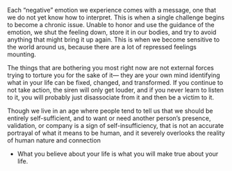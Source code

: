 Each “negative” emotion we experience comes with a message, one that we do not yet know how to interpret. This is when a single challenge begins to become a chronic issue. Unable to honor and use the guidance of the emotion, we shut the feeling down, store it in our bodies, and try to avoid anything that might bring it up again. This is when we become sensitive to the world around us, because there are a lot of repressed feelings mounting. 

The things that are bothering you most right now are not external forces trying to torture you for the sake of it— they are your own mind identifying what in your life can be fixed, changed, and transformed. If you continue to not take action, the siren will only get louder, and if you never learn to listen to it, you will probably just disassociate from it and then be a victim to it.

Though we live in an age where people tend to tell us that we should be entirely self-sufficient, and to want or need another person’s presence, validation, or company is a sign of self-insufficiency, that is not an accurate portrayal of what it means to be human, and it severely overlooks the reality of human nature and connection

- What you believe about your life is what you will make true about your life.